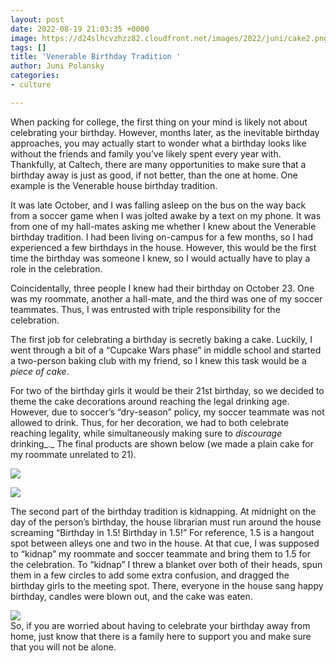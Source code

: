 ```yaml
---
layout: post
date: 2022-08-19 21:03:35 +0000
image: https://d24slhcvzhzz82.cloudfront.net/images/2022/juni/cake2.png
tags: []
title: 'Venerable Birthday Tradition '
author: Juni Polansky
categories:
- culture

---
```

When packing for college, the first thing on your mind is likely not about celebrating your birthday. However, months later, as the inevitable birthday approaches, you may actually start to wonder what a birthday looks like without the friends and family you’ve likely spent every year with. Thankfully, at Caltech, there are many opportunities to make sure that a birthday away is just as good, if not better, than the one at home. One example is the Venerable house birthday tradition.

It was late October, and I was falling asleep on the bus on the way back from a soccer game when I was jolted awake by a text on my phone. It was from one of my hall-mates asking me whether I knew about the Venerable birthday tradition. I had been living on-campus for a few months, so I had experienced a few birthdays in the house. However, this would be the first time the birthday was someone I knew, so I would actually have to play a role in the celebration.

Coincidentally, three people I knew had their birthday on October 23. One was my roommate, another a hall-mate, and the third was one of my soccer teammates. Thus, I was entrusted with triple responsibility for the celebration.

The first job for celebrating a birthday is secretly baking a cake. Luckily, I went through a bit of a “Cupcake Wars phase” in middle school and started a two-person baking club with my friend, so I knew this task would be a _piece of cake_.

For two of the birthday girls it would be their 21st birthday, so we decided to theme the cake decorations around reaching the legal drinking age. However, due to soccer’s “dry-season” policy, my soccer teammate was not allowed to drink. Thus, for her decoration, we had to both celebrate reaching legality, while simultaneously making sure to _discourage_ drinking_._ The final products are shown below (we made a plain cake for my roommate unrelated to 21).

![](https://d24slhcvzhzz82.cloudfront.net/images/2022/juni/cake.png)

![](https://d24slhcvzhzz82.cloudfront.net/images/2022/juni/cake2.png)

The second part of the birthday tradition is kidnapping. At midnight on the day of the person’s birthday, the house librarian must run around the house screaming “Birthday in 1.5! Birthday in 1.5!” For reference, 1.5 is a hangout spot between alleys one and two in the house. At that cue, I was supposed to “kidnap” my roommate and soccer teammate and bring them to 1.5 for the celebration. To “kidnap” I threw a blanket over both of their heads, spun them in a few circles to add some extra confusion, and dragged the birthday girls to the meeting spot. There, everyone in the house sang happy birthday, candles were blown out, and the cake was eaten.

![](https://d24slhcvzhzz82.cloudfront.net/images/2022/juni/glasses.png)  
So, if you are worried about having to celebrate your birthday away from home, just know that there is a family here to support you and make sure that you will not be alone.